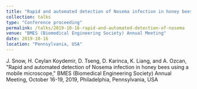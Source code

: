 ```yaml
---
title: "Rapid and automated detection of Nosema infection in honey bees using a mobile microscope"
collection: talks
type: "Conference proceeding"
permalink: /talks/2019-10-16-rapid-and-automated-detection-of-nosema
venue: "BMES (Biomedical Engineering Society) Annual Meeting"
date: 2019-10-16
location: "Pennsylvania, USA"
---
```


J. Snow, H. Ceylan Koydemir, D. Tseng, D. Karinca, K. Liang, and A. Ozcan, "Rapid and automated detection of Nosema infection in honey bees using a mobile microscope," BMES (Biomedical Engineering Society) Annual Meeting, October 16-19, 2019, Philadelphia, Pennsylvania, USA

